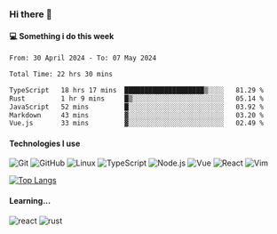 ### Hi there 👋

#### 💻 Something i do this week

<!--START_SECTION:waka-->

```txt
From: 30 April 2024 - To: 07 May 2024

Total Time: 22 hrs 30 mins

TypeScript   18 hrs 17 mins  ████████████████████▒░░░░   81.29 %
Rust         1 hr 9 mins     █▒░░░░░░░░░░░░░░░░░░░░░░░   05.14 %
JavaScript   52 mins         █░░░░░░░░░░░░░░░░░░░░░░░░   03.92 %
Markdown     43 mins         ▓░░░░░░░░░░░░░░░░░░░░░░░░   03.20 %
Vue.js       33 mins         ▓░░░░░░░░░░░░░░░░░░░░░░░░   02.49 %
```

<!--END_SECTION:waka-->


#### Technologies I use
![Git](https://img.shields.io/badge/-Git-222222?style=flat&logo=git&logoColor=F05032)
![GitHub](https://img.shields.io/badge/-GitHub-181717?style=flat&logo=github)
![Linux](https://img.shields.io/badge/-Linux-222222?style=flat&logo=linux&logoColor=FCC624)
![TypeScript](https://img.shields.io/badge/-TypeScript-000000?style=flat&logo=typescript)
![Node.js](https://img.shields.io/badge/-Node.js-222222?style=flat&logo=node.js&logoColor=339933)
![Vue](https://img.shields.io/badge/-Vue-222222?style=flat&logo=Vue.js&logoColor=4FC08D)
![React](https://img.shields.io/badge/-React-222222?style=flat&logo=React&logoColor=blue)
![Vim](https://img.shields.io/badge/-Vim-222222?style=flat&logo=Vim&logoColor=green)

[![Top Langs](https://github-readme-stats.vercel.app/api/top-langs/?username=GodlessLiu&layout=compact)](https://github.com/anuraghazra/github-readme-stats)
#### Learning...
![react](https://img.shields.io/badge/react-18-blue.svg)
![rust](https://img.shields.io/badge/rust-yellow.svg)
